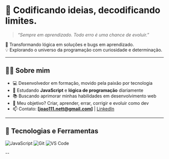 # 🧠 Codificando ideias, decodificando limites.

> *“Sempre em aprendizado. Todo erro é uma chance de evoluir.”*

🎯 Transformando lógica em soluções e bugs em aprendizado.  
💡 Explorando o universo da programação com curiosidade e determinação.

---

## 👨‍💻 Sobre mim

- 💻 Desenvolvedor em formação, movido pela paixão por tecnologia  
- 🌱 Estudando **JavaScript** e **lógica de programação** diariamente  
- 📚 Buscando aprimorar minhas habilidades em desenvolvimento web  
- 🚀 Meu objetivo? Criar, aprender, errar, corrigir e evoluir como dev  
- 📫 Contato: **[joao111.nett@gmail.com]** | [LinkedIn](https://www.linkedin.com/in/seu-perfil)

---

## 🚀 Tecnologias e Ferramentas

![JavaScript](https://img.shields.io/badge/-JavaScript-F7DF1E?logo=javascript&logoColor=000&style=flat)
![Git](https://img.shields.io/badge/-Git-F05032?logo=git&logoColor=fff&style=flat)
![VS Code](https://img.shields.io/badge/-VS%20Code-007ACC?logo=visual-studio-code&logoColor=fff&style=flat)

--

